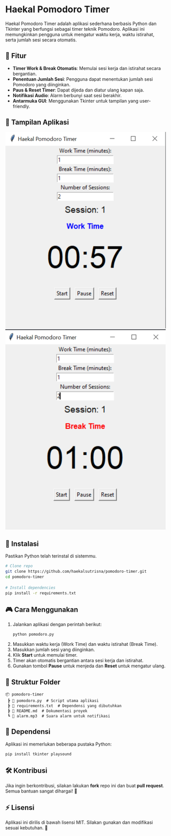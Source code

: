 # Haekal Pomodoro Timer

Haekal Pomodoro Timer adalah aplikasi sederhana berbasis Python dan Tkinter yang berfungsi sebagai timer teknik Pomodoro. Aplikasi ini memungkinkan pengguna untuk mengatur waktu kerja, waktu istirahat, serta jumlah sesi secara otomatis.

## 🚀 Fitur

- **Timer Work & Break Otomatis**: Memulai sesi kerja dan istirahat secara bergantian.
- **Penentuan Jumlah Sesi**: Pengguna dapat menentukan jumlah sesi Pomodoro yang diinginkan.
- **Paus & Reset Timer**: Dapat dijeda dan diatur ulang kapan saja.
- **Notifikasi Audio**: Alarm berbunyi saat sesi berakhir.
- **Antarmuka GUI**: Menggunakan Tkinter untuk tampilan yang user-friendly.

## 📸 Tampilan Aplikasi

![alt text](image.png)
![alt text](image-1.png)

## 🔧 Instalasi

Pastikan Python telah terinstal di sistemmu.

```bash
# Clone repo
git clone https://github.com/haekalsutrisna/pomodoro-timer.git
cd pomodoro-timer

# Install dependencies
pip install -r requirements.txt
```

## 🎮 Cara Menggunakan

1. Jalankan aplikasi dengan perintah berikut:
   ```bash
   python pomodoro.py
   ```
2. Masukkan waktu kerja (Work Time) dan waktu istirahat (Break Time).
3. Masukkan jumlah sesi yang diinginkan.
4. Klik **Start** untuk memulai timer.
5. Timer akan otomatis bergantian antara sesi kerja dan istirahat.
6. Gunakan tombol **Pause** untuk menjeda dan **Reset** untuk mengatur ulang.

## 📂 Struktur Folder

```
📦 pomodoro-timer
 ┣ 📜 pomodoro.py  # Script utama aplikasi
 ┣ 📜 requirements.txt  # Dependensi yang dibutuhkan
 ┣ 📜 README.md  # Dokumentasi proyek
 ┗ 📜 alarm.mp3  # Suara alarm untuk notifikasi
```

## 📌 Dependensi

Aplikasi ini memerlukan beberapa pustaka Python:

```bash
pip install tkinter playsound
```

## 🛠 Kontribusi

Jika ingin berkontribusi, silakan lakukan **fork** repo ini dan buat **pull request**. Semua bantuan sangat dihargai! 🎉

## ⚡ Lisensi

Aplikasi ini dirilis di bawah lisensi MIT. Silakan gunakan dan modifikasi sesuai kebutuhan. 🚀

